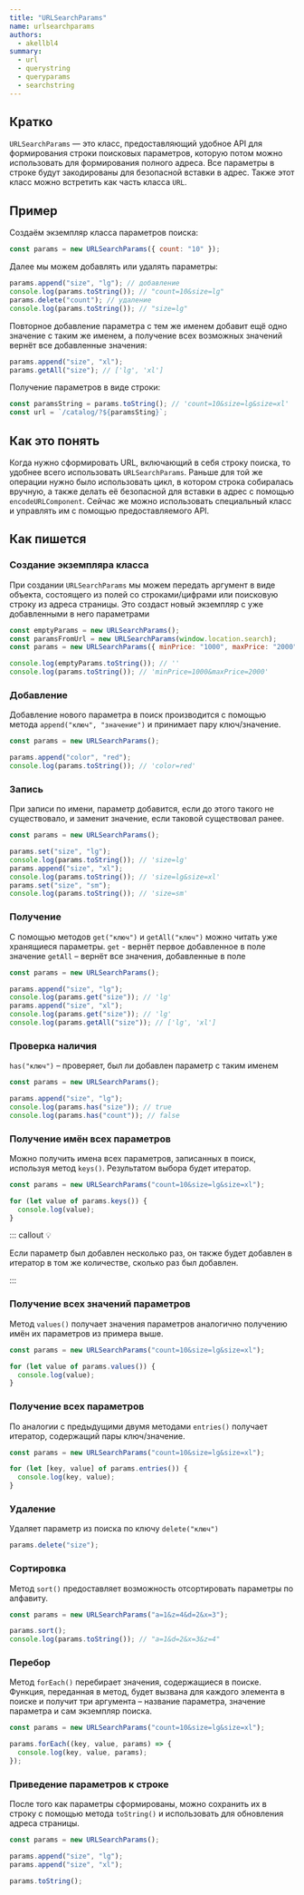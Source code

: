 ```yaml
---
title: "URLSearchParams"
name: urlsearchparams
authors:
  - akellbl4
summary:
  - url
  - querystring
  - queryparams
  - searchstring
---
```


## Кратко

`URLSearchParams` — это класс, предоставляющий удобное API для формирования строки поисковых параметров, которую потом можно использовать для формирования полного адреса. Все параметры в строке будут закодированы для безопасной вставки в адрес. Также этот класс можно встретить как часть класса `URL`.

## Пример

Создаём экземпляр класса параметров поиска:

```js
const params = new URLSearchParams({ count: "10" });
```

Далее мы можем добавлять или удалять параметры:

```js
params.append("size", "lg"); // добавление
console.log(params.toString()); // "count=10&size=lg"
params.delete("count"); // удаление
console.log(params.toString()); // "size=lg"
```

Повторное добавление параметра с тем же именем добавит ещё одно значение с таким же именем, а получение всех возможных значений вернёт все добавленные значения:

```js
params.append("size", "xl");
params.getAll("size"); // ['lg', 'xl']
```

Получение параметров в виде строки:

```js
const paramsString = params.toString(); // 'count=10&size=lg&size=xl'
const url = `/catalog/?${paramsSting}`;
```

## Как это понять

Когда нужно сформировать URL, включающий в себя строку поиска, то удобнее всего использовать `URLSearchParams`. Раньше для той же операции нужно было использовать цикл, в котором строка собиралась вручную, а также делать её безопасной для вставки в адрес с помощью `encodeURLComponent`. Сейчас же можно использовать специальный класс и управлять им с помощью предоставляемого API.

## Как пишется

### Создание экземпляра класса

При создании `URLSearchParams` мы можем передать аргумент в виде объекта, состоящего из полей со строками/цифрами или поисковую строку из адреса страницы. Это создаст новый экземпляр с уже добавленными в него параметрами

```js
const emptyParams = new URLSearchParams();
const paramsFromUrl = new URLSearchParams(window.location.search);
const params = new URLSearchParams({ minPrice: "1000", maxPrice: "2000" });

console.log(emptyParams.toString()); // ''
console.log(params.toString()); // 'minPrice=1000&maxPrice=2000'
```

### Добавление

Добавление нового параметра в поиск производится с помощью метода `append("ключ", "значение")` и принимает пару ключ/значение.

```js
const params = new URLSearchParams();

params.append("color", "red");
console.log(params.toString()); // 'color=red'
```

### Запись

При записи по имени, параметр добавится, если до этого такого не существовало, и заменит значение, если таковой существовал ранее.

```js
const params = new URLSearchParams();

params.set("size", "lg");
console.log(params.toString()); // 'size=lg'
params.append("size", "xl");
console.log(params.toString()); // 'size=lg&size=xl'
params.set("size", "sm");
console.log(params.toString()); // 'size=sm'
```

### Получение

С помощью методов `get("ключ")` и `getAll("ключ")` можно читать уже хранящиеся параметры.
`get` - вернёт первое добавленное в поле значение
`getAll` – вернёт все значения, добавленные в поле

```js
const params = new URLSearchParams();

params.append("size", "lg");
console.log(params.get("size")); // 'lg'
params.append("size", "xl");
console.log(params.get("size")); // 'lg'
console.log(params.getAll("size")); // ['lg', 'xl']
```

### Проверка наличия

`has("ключ")` – проверяет, был ли добавлен параметр с таким именем

```js
const params = new URLSearchParams();

params.append("size", "lg");
console.log(params.has("size")); // true
console.log(params.has("count")); // false
```

### Получение имён всех параметров

Можно получить имена всех параметров, записанных в поиск, используя метод `keys()`. Результатом выбора будет итератор.

```js
const params = new URLSearchParams("count=10&size=lg&size=xl");

for (let value of params.keys()) {
  console.log(value);
}
```

::: callout 💡

Если параметр был добавлен несколько раз, он также будет добавлен в итератор в том же количестве, сколько раз был добавлен.

:::

### Получение всех значений параметров

Метод `values()` получает значения параметров аналогично получению имён их параметров из примера выше.

```js
const params = new URLSearchParams("count=10&size=lg&size=xl");

for (let value of params.values()) {
  console.log(value);
}
```

### Получение всех параметров

По аналогии с предыдущими двумя методами `entries()` получает итератор, содержащий пары ключ/значение.

```js
const params = new URLSearchParams("count=10&size=lg&size=xl");

for (let [key, value] of params.entries()) {
  console.log(key, value);
}
```

### Удаление

Удаляет параметр из поиска по ключу `delete("ключ")`

```js
params.delete("size");
```

### Сортировка

Метод `sort()` предоставляет возможность отсортировать параметры по алфавиту.

```js
const params = new URLSearchParams("a=1&z=4&d=2&x=3");

params.sort();
console.log(params.toString()); // "a=1&d=2&x=3&z=4"
```

### Перебор

Метод `forEach()` перебирает значения, содержащиеся в поиске. Функция, переданная в метод, будет вызвана для каждого элемента в поиске и получит три аргумента – название параметра, значение параметра и сам экземпляр поиска.

```js
const params = new URLSearchParams("count=10&size=lg&size=xl");

params.forEach((key, value, params) => {
  console.log(key, value, params);
});
```

### Приведение параметров к строке

После того как параметры сформированы, можно сохранить их в строку с помощью метода `toString()` и использовать для обновления адреса страницы.

```js
const params = new URLSearchParams();

params.append("size", "lg");
params.append("size", "xl");

params.toString();
```
